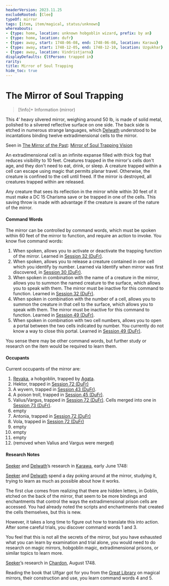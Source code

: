 ```yaml
---
headerVersion: 2023.11.25
excludeRooted: [Clee]
typeOf: mirror
tags: [item, item/magical, status/unknown]
whereabouts:
- {type: home, location: unknown hobgoblin wizard, prefix: by an}
- {type: home, location: dufr}
- {type: away, start: 1748-06-08, end: 1748-06-08, location: Karawa}
- {type: away, start: 1748-12-05, end: 1748-12-10, location: Uzgukhar}
- {type: away, location: Vindristjarna}
displayDefaults: {ltPerson: trapped in}
rarity:
title: Mirror of Soul Trapping
hide_toc: true
---
```

# The Mirror of Soul Trapping
>[!info]+ Information
> (mirror)
> 
>> 

This 4’ heavy silvered mirror, weighing around 50 lb, is made of solid metal, polished to a silvered reflective surface on one side. The back side is etched in numerous strange languages, which [Delwath](<../../../../people/pcs/dunmar-fellowship/delwath.md>) understood to be incantations binding twelve extradimensional cells to the mirror.

Seen in [The Mirror of the Past](<../treasure-from-stormcaller-tower/the-mirror-of-the-past.md>): [Mirror of Soul Trapping Vision](<../../mirror-visions/mirror-of-soul-trapping-vision.md>)

An extradimensional cell is an infinite expanse filled with thick fog that reduces visibility to 10 feet. Creatures trapped in the mirror's cells don't age, and they don't need to eat, drink, or sleep. A creature trapped within a cell can escape using magic that permits planar travel. Otherwise, the creature is confined to the cell until freed. If the mirror is destroyed, all creatures trapped within are released.

Any creature that sees its reflection in the mirror while within 30 feet of it must make a DC 15 Charisma save or be trapped in one of the cells. This saving throw is made with advantage if the creature is aware of the nature of the mirror. 

#### Command Words
The mirror can be controlled by command words, which must be spoken within 60 feet of the mirror to function, and require an action to invoke. You know five command words: 

1) When spoken, allows you to activate or deactivate the trapping function of the mirror. Learned in [Session 32 (DuFr)](<../../session-notes/session-32-dufr.md>). 
2) When spoken, allows you to release a creature contained in one cell which you identify by number. Learned via Identify when mirror was first discovered, in [Session 30 (DuFr)](<../../session-notes/session-30-dufr.md>). 
3) When spoken in combination with the name of a creature in the mirror, allows you to summon the named creature to the surface, which allows you to speak with them. The mirror must be inactive for this command to function. Learned in [Session 32 (DuFr)](<../../session-notes/session-32-dufr.md>). 
4) When spoken in combination with the number of a cell, allows you to summon the creature in that cell to the surface, which allows you to speak with them. The mirror must be inactive for this command to function. Learned in [Session 49 (DuFr)](<../../session-notes/session-49-dufr.md>).
5) When spoken in combination with two cell numbers, allows you to open a portal between the two cells indicated by number. You currently do not know a way to close this portal. Learned in [Session 49 (DuFr)](<../../session-notes/session-49-dufr.md>). 

You sense there may be other command words, but further study or research on the item would be required to learn them.

#### Occupants
Current occupants of the mirror are:

1. [Revaka](<../../../../people/other-nonhumans/revaka.md>), a hobgoblin, trapped by [Agata](<../../../../people/fey/agata.md>).
2. Hektor, trapped in [Session 72 (DuFr)](<../../session-notes/session-72-dufr.md>) 
3. A wyvern, trapped in [Session 43 (DuFr)](<../../session-notes/session-43-dufr.md>). 
4. A poison troll, trapped in [Session 45 (DuFr)](<../../session-notes/session-45-dufr.md>).
5. Valius/Vargus, trapped in  [Session 72 (DuFr)](<../../session-notes/session-72-dufr.md>). Cells merged into one in [Session 73 (DuFr)](<../../session-notes/session-73-dufr.md>).
6. empty
7. Antonia, trapped in [Session 72 (DuFr)](<../../session-notes/session-72-dufr.md>)
8. Vola, trapped in [Session 72 (DuFr)](<../../session-notes/session-72-dufr.md>)
9. empty
10. empty
11. empty
12. (removed when Valius and Vargus were merged)
#### Research Notes

[Seeker](<../../../../people/pcs/dunmar-fellowship/seeker.md>) and [Delwath](<../../../../people/pcs/dunmar-fellowship/delwath.md>)’s research in [Karawa](<../../../../gazetteer/greater-dunmar/realms/dunmar/eastern-dunmar/karawa.md>), early June 1748:

[Seeker](<../../../../people/pcs/dunmar-fellowship/seeker.md>) and [Delwath](<../../../../people/pcs/dunmar-fellowship/delwath.md>) spend a day poking around at the mirror, studying it, trying to learn as much as possible about how it works.

The first clue comes from realizing that there are hidden letters, in Goblin, etched on the back of the mirror, that seem to be more bindings and enchantments that control the ways the extradimensional prison cells are accessed. You had already noted the scripts and enchantments that created the cells themselves, but this is new.

However, it takes a long time to figure out how to translate this into action. After some careful trials, you discover command words 1 and 3. 

You feel that this is not all the secrets of the mirror, but you have exhausted what you can learn by examination and trial alone, you would need to do research on magic mirrors, hobgoblin magic, extradimensional prisons, or similar topics to learn more.

[Seeker](<../../../../people/pcs/dunmar-fellowship/seeker.md>)’s research in [Chardon](<../../../../gazetteer/west-coast/chardonian-empire/chardon/chardon.md>), August 1748. 

Reading the book that Ulfgar got for you from the [Great Library](<../../../../gazetteer/west-coast/chardonian-empire/chardon/great-library.md>) on magical mirrors, their construction and use, you learn command words 4 and 5. 

